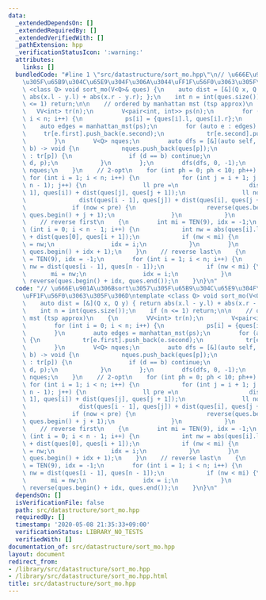 ```yaml
---
data:
  _extendedDependsOn: []
  _extendedRequiredBy: []
  _extendedVerifiedWith: []
  _pathExtension: hpp
  _verificationStatusIcon: ':warning:'
  attributes:
    links: []
  bundledCode: "#line 1 \"src/datastructure/sort_mo.hpp\"\n// \u666E\u901A\u306Bsort\u3057\
    \u305F\u65B9\u304C\u65E9\u304F\u306A\u3044\uFF1F\u56F0\u3063\u305F\u306D\ntemplate\
    \ <class Q> void sort_mo(V<Q>& ques) {\n    auto dist = [&](Q x, Q y) { return\
    \ abs(x.l - y.l) + abs(x.r - y.r); };\n    int n = int(ques.size());\n    if (n\
    \ <= 1) return;\n\n    // ordered by manhattan mst (tsp approx)\n    {\n     \
    \   VV<int> tr(n);\n        V<pair<int, int>> ps(n);\n        for (int i = 0;\
    \ i < n; i++) {\n            ps[i] = {ques[i].l, ques[i].r};\n        }\n    \
    \    auto edges = manhattan_mst(ps);\n        for (auto e : edges) {\n       \
    \     tr[e.first].push_back(e.second);\n            tr[e.second].push_back(e.first);\n\
    \        }\n        V<Q> nques;\n        auto dfs = [&](auto self, int p, int\
    \ b) -> void {\n            nques.push_back(ques[p]);\n            for (auto d\
    \ : tr[p]) {\n                if (d == b) continue;\n                self(self,\
    \ d, p);\n            }\n        };\n        dfs(dfs, 0, -1);\n        ques =\
    \ nques;\n    }\n    // 2-opt\n    for (int ph = 0; ph < 10; ph++) {\n       \
    \ for (int i = 1; i < n; i++) {\n            for (int j = i + 1; j < min(i + 10,\
    \ n - 1); j++) {\n                ll pre =\n                    dist(ques[i -\
    \ 1], ques[i]) + dist(ques[j], ques[j + 1]);\n                ll now =\n     \
    \               dist(ques[i - 1], ques[j]) + dist(ques[i], ques[j + 1]);\n   \
    \             if (now < pre) {\n                    reverse(ques.begin() + i,\
    \ ques.begin() + j + 1);\n                }\n            }\n        }\n    }\n\
    \    // reverse first\n    {\n        int mi = TEN(9), idx = -1;\n        for\
    \ (int i = 0; i < n - 1; i++) {\n            int nw = abs(ques[i].l - ques[i].r)\
    \ + dist(ques[0], ques[i + 1]);\n            if (nw < mi) {\n                mi\
    \ = nw;\n                idx = i;\n            }\n        }\n        reverse(ques.begin(),\
    \ ques.begin() + idx + 1);\n    }\n    // reverse last\n    {\n        int mi\
    \ = TEN(9), idx = -1;\n        for (int i = 1; i < n; i++) {\n            int\
    \ nw = dist(ques[i - 1], ques[n - 1]);\n            if (nw < mi) {\n         \
    \       mi = nw;\n                idx = i;\n            }\n        }\n       \
    \ reverse(ques.begin() + idx, ques.end());\n    }\n}\n"
  code: "// \u666E\u901A\u306Bsort\u3057\u305F\u65B9\u304C\u65E9\u304F\u306A\u3044\
    \uFF1F\u56F0\u3063\u305F\u306D\ntemplate <class Q> void sort_mo(V<Q>& ques) {\n\
    \    auto dist = [&](Q x, Q y) { return abs(x.l - y.l) + abs(x.r - y.r); };\n\
    \    int n = int(ques.size());\n    if (n <= 1) return;\n\n    // ordered by manhattan\
    \ mst (tsp approx)\n    {\n        VV<int> tr(n);\n        V<pair<int, int>> ps(n);\n\
    \        for (int i = 0; i < n; i++) {\n            ps[i] = {ques[i].l, ques[i].r};\n\
    \        }\n        auto edges = manhattan_mst(ps);\n        for (auto e : edges)\
    \ {\n            tr[e.first].push_back(e.second);\n            tr[e.second].push_back(e.first);\n\
    \        }\n        V<Q> nques;\n        auto dfs = [&](auto self, int p, int\
    \ b) -> void {\n            nques.push_back(ques[p]);\n            for (auto d\
    \ : tr[p]) {\n                if (d == b) continue;\n                self(self,\
    \ d, p);\n            }\n        };\n        dfs(dfs, 0, -1);\n        ques =\
    \ nques;\n    }\n    // 2-opt\n    for (int ph = 0; ph < 10; ph++) {\n       \
    \ for (int i = 1; i < n; i++) {\n            for (int j = i + 1; j < min(i + 10,\
    \ n - 1); j++) {\n                ll pre =\n                    dist(ques[i -\
    \ 1], ques[i]) + dist(ques[j], ques[j + 1]);\n                ll now =\n     \
    \               dist(ques[i - 1], ques[j]) + dist(ques[i], ques[j + 1]);\n   \
    \             if (now < pre) {\n                    reverse(ques.begin() + i,\
    \ ques.begin() + j + 1);\n                }\n            }\n        }\n    }\n\
    \    // reverse first\n    {\n        int mi = TEN(9), idx = -1;\n        for\
    \ (int i = 0; i < n - 1; i++) {\n            int nw = abs(ques[i].l - ques[i].r)\
    \ + dist(ques[0], ques[i + 1]);\n            if (nw < mi) {\n                mi\
    \ = nw;\n                idx = i;\n            }\n        }\n        reverse(ques.begin(),\
    \ ques.begin() + idx + 1);\n    }\n    // reverse last\n    {\n        int mi\
    \ = TEN(9), idx = -1;\n        for (int i = 1; i < n; i++) {\n            int\
    \ nw = dist(ques[i - 1], ques[n - 1]);\n            if (nw < mi) {\n         \
    \       mi = nw;\n                idx = i;\n            }\n        }\n       \
    \ reverse(ques.begin() + idx, ques.end());\n    }\n}\n"
  dependsOn: []
  isVerificationFile: false
  path: src/datastructure/sort_mo.hpp
  requiredBy: []
  timestamp: '2020-05-08 21:35:33+09:00'
  verificationStatus: LIBRARY_NO_TESTS
  verifiedWith: []
documentation_of: src/datastructure/sort_mo.hpp
layout: document
redirect_from:
- /library/src/datastructure/sort_mo.hpp
- /library/src/datastructure/sort_mo.hpp.html
title: src/datastructure/sort_mo.hpp
---
```


